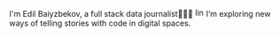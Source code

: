 I'm Edil Baiyzbekov, a full stack data journalist👨🏽‍💻
<a href="https://www.linkedin.com/in/edil-baiyzbekov/" target="_blank"><img loading="lazy" src="https://www.edil.dev/assets/img/linkedin.svg" alt="linkedin logo" width='16px' height='16px'></a>
I’m exploring new ways of telling stories with code in digital spaces.


<!---
Rolikasi/Rolikasi is a ✨ special ✨ repository because its `README.md` (this file) appears on your GitHub profile.
You can click the Preview link to take a look at your changes.
--->
